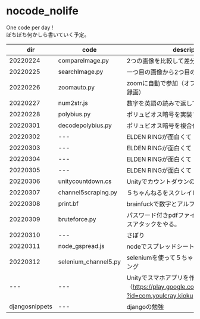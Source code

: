 # nocode_nolife
One code per day !  
ぼちぼち何かしら書いていく予定。  

|dir|code|description|
|---|----|-----------|
|20220224|compareImage.py|2つの画像を比較して差分を表示する。|
|20220225|searchImage.py|一つ目の画像から2つ目の画像を探す。|
|20220226|zoomauto.py|zoomに自動で参加（オプションでOBSで自動録画）|
|20220227|num2str.js|数字を英語の読みで返してくれるよ。|
|20220228|polybius.py|ポリュビオス暗号を実装する。|
|20220301|decodepolybius.py|ポリュビオス暗号を複合化する|
|20220302|---|ELDEN RINGが面白くて|
|20220303|---|ELDEN RINGが面白くて|
|20220304|---|ELDEN RINGが面白くて|
|20220305|---|ELDEN RINGが面白くて|
|20220306|unitycountdown.cs|Unityでカウントダウンの実装|
|20220307|channel5scraping.py|５ちゃんねるをスクレイピング|
|20220308|print.bf|brainfuckで数字とアルファベット羅列|
|20220309|bruteforce.py|パスワード付きpdfファイルにブルートフォースアタックをやる。|
|20220310|---|さぼり|
|20220311|node_gspread.js|nodeでスプレッドシートに接続|
|20220312|selenium_channel5.py|seleniumを使って５ちゃんねるをスクレイピング|
|---|---|Unityでスマホアプリを作っていた。（https://play.google.com/store/apps/details?id=com.youlcray.kioku ）|
|djangosnippets|---|djangoの勉強
